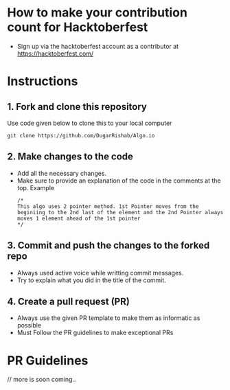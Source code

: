 # How to make your contribution count for Hacktoberfest 
- Sign up via the hacktoberfest account as a contributor at https://hacktoberfest.com/

# Instructions

## 1. Fork and clone this repository
Use code given below to clone this to your local computer
```
git clone https://github.com/DugarRishab/Algo.io
```

## 2. Make changes to the code
- Add all the necessary changes. 
- Make sure to provide an explanation of the code in the comments at the top. Example
  ```
  /*
  This algo uses 2 pointer method. 1st Pointer moves from the beginiing to the 2nd last of the element and the 2nd Pointer always moves 1 element ahead of the 1st pointer
  */

  ```
## 3. Commit and push the changes to the forked repo
- Always used active voice while writting commit messages. 
- Try to explain what you did in the title of the commit.
  

## 4. Create a pull request (PR)
- Always use the given PR template to make them as informatic as possible
- Must Follow the PR guidelines to make exceptional PRs

# PR Guidelines

// more is soon coming..